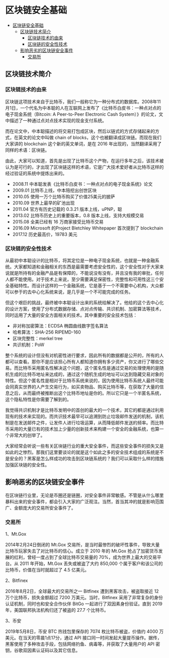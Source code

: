 # 区块链安全基础
- [区块链安全基础](#%E5%8C%BA%E5%9D%97%E9%93%BE%E5%AE%89%E5%85%A8%E5%9F%BA%E7%A1%80)
  - [区块链技术简介](#%E5%8C%BA%E5%9D%97%E9%93%BE%E6%8A%80%E6%9C%AF%E7%AE%80%E4%BB%8B)
    - [区块链技术的由来](#%E5%8C%BA%E5%9D%97%E9%93%BE%E6%8A%80%E6%9C%AF%E7%9A%84%E7%94%B1%E6%9D%A5)
    - [区块链的安全性技术](#%E5%8C%BA%E5%9D%97%E9%93%BE%E7%9A%84%E5%AE%89%E5%85%A8%E6%80%A7%E6%8A%80%E6%9C%AF)
  - [影响恶劣的区块链安全事件](#%E5%BD%B1%E5%93%8D%E6%81%B6%E5%8A%A3%E7%9A%84%E5%8C%BA%E5%9D%97%E9%93%BE%E5%AE%89%E5%85%A8%E4%BA%8B%E4%BB%B6)
    - [交易所](#%E4%BA%A4%E6%98%93%E6%89%80)

## 区块链技术简介

### 区块链技术的由来

区块链这项技术来自于比特币，我们一般称它为一种分布式的数据库。2008年11月1日，一个代名为中本聪的人在互联网上发布了《比特币白皮书：一种点对点的电子现金系统（Bitcoin: A Peer-to-Peer Electronic Cash System）》的论文，文中描述了一种通过点对点技术实现的现金支付系统。

而在论文中，中本聪描述的将交易打包成区块，然后以链式的方式存储起来的方式，在英文的论文中叫做 chain of blocks，这个也被翻译成区块链。而现在我们大家讲的 blockchain 这个新的英文单词，是在 2016 年出现的，当然翻译采用了同样的术语：区块链。

由此，大家可以知道，首先是出现了比特币这个产物，在运行多年之后，该技术被认为是可行的，才出现了区块链这样的术语，它是广大技术爱好者从比特币这样的经过验证的系统中提炼出来的。

- 2008.11 中本聪发表《比特币白皮书：一种点对点的电子现金系统》论文
- 2009.01 比特币上线，中本陪挖出创世区块
- 2010.05 使用一万个比特币购买了价值25美元的披萨
- 2010.09 世界上最早的矿池出现
- 2011.04 官方有历史记载的 0.3.21 版本上线，uPNP，聪
- 2013.02 比特币历史上的重要版本，0.8 版本上线，支持大规模交易
- 2015.08 全美已经有 16 万商家接受比特币交易
- 2016.09 Microsoft 的Project Bletchley Whitepaper 首次提到了 blockchain
- 2017.12 历史最高价，19783 美元

### 区块链的安全性技术

从最初中本聪设计的比特币，将其定位是一种电子现金系统，也就是一种金融系统。大家都知道和金融相关的东西是最需要考虑安全性的，这个安全性对于大家来说就是所持有的金融产品是有保障的，不能说没有没有，并且没有我的审批，任何人都不能使用。对于技术上来说，至少需要满足保密性，完整性和可用性这三个安全基础特性。而设计这样的一个金融系统，它是基于一个不需要中心机构，大众都可以参于的去中心化系统来说，是几乎是一个不可能完成的任务。

但这个艰巨的挑战，最终被中本聪设计出来的系统给解决了。他给的这个去中心化的设计方案，使用了分布式数据存储、点对点传输、共识机制、加密算法等技术，同时运用了大量的安全方面相关的技术。其中重要的安全技术包括：

- 非对称加密算法：ECDSA 椭圆曲线数字签名算法
- 哈希算法：SHA-256 RIPEMD-160
- 区块完整性：merkel tree
- 共识机制：PoW

整个系统的设计但没有对机密性进行要求，因此所有的数据都是公开的，所有的人都可以查看。那你不是应该担心所有人都知道你拥有多少资产，你又进行了哪些交易。而比特币采用匿名性解决这个问题，这个匿名性是通过交易的处理使用的是随机生成的比特币地址来达成的，通过这个随机生成的地址可以达到隐藏交易对象的特性。但这个匿名性是相对于比特币系统来说的，因为使用比特币系统人最终可能会同真实世界的人产生交易行为，如买卖物品、购买比特币等，在获取了大量的信息之后，从而最终被推断出这个比特币地址是你的。所以它只是一个半匿名系统，这个隐私特性是你需要了解到的。

我觉得共识机制才是比特币发明中的首创的最大的一个技术，其它的都是通过利用现有的技术来实现的。而共识技术最早可以追溯到防止垃圾邮件发送的机制，该机制是在发送邮件之件，让发件人进行垃圾运算，从而降低邮件发送的频率。而比特币采用的大量已有的技术加上少量的创新技术来构建一个安全的金融系统，也算一个非常大的创举了。

大家经常会听说一些有关区块链行业的重大安全事件，而这些安全事件的损失又是如此的之惨烈。那我们这里要谈论的就是这个如此之多的安全技术组成的系统是不是安全的？黑客是怎么样成功的攻击到区块链系统的？我们可以采取什么样的措施加强区块链的安全性。

## 影响恶劣的区块链安全事件

在区块链行业里，无论是币圈还是链圈，对安全事件非常敏感。不管是从什么哪里暴料出来的安全事件，都会引入大家的广泛观注。当然，首当其冲的就是影响范围广、金额庞大的交易所安全事件了。

### 交易所

1、Mt.Gox

2014年2月24日倒闭的 Mt.Gox 交易所，是当时最惨烈的破坏性事件，导致大量比特币玩家失去了对比特币的信心。成立于 2010 年的 Mt.Gox 抢占了加密货币发展的红利，曾经一度占到了全球比特币交易量的 70%，成为世界上最大的交易平台。从 2011 年开始，Mt.Gox 丢失或被盗了大约 850,000 个属于客户和该公司的比特币，价值在当时就超过了 4.5 亿美元。

2、Bitfinex

2016年8月2日，全球最大的交易所之一 Bitfinex 遭到黑客攻击，被盗取接近 12 万个比特币，损失金额超过 7200 万美元。当时，Bitfinex 采用了非常复杂的身份认证机制，同时也和安全合作伙伴 BitGo 一起进行了双因素身份验证。直到 2019 年，美国联邦执法机构归还了被盗的 27.7 个比特币。

3、币安

2019年5月8日，币安 BTC 热钱包里保存的 7074 枚比特币被盗，价值约 4000 万美元。在当天的零晨1点17分，通过 API 接口同一时间发起大量提币操作。据传，黑客使用了多种攻击手段，包括网络钓鱼、病毒等，并获取了大量用户的 API 密钥，谷歌双因素认证码以及其它信息。